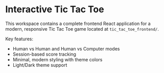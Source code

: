 # Interactive Tic Tac Toe

This workspace contains a complete frontend React application for a modern, responsive Tic Tac Toe game located at `tic_tac_toe_frontend/`.

Key features:
- Human vs Human and Human vs Computer modes
- Session-based score tracking
- Minimal, modern styling with theme colors
- Light/Dark theme support